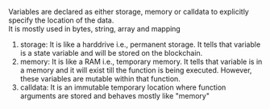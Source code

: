 Variables are declared as either storage, memory or calldata to explicitly specify the location of the data. <br/>
It is mostly used in bytes, string, array and mapping

1. storage: It is like a harddrive i.e., permanent storage. It tells that variable is a state variable and will be stored on the blockchain.
2. memory: It is like a RAM i.e., temporary memory. It tells that variable is in a memory and it will exist till the function is being executed. However, these variables are mutable within that function.
3. calldata: It is an immutable temporary location where function arguments are stored and behaves mostly like "memory"